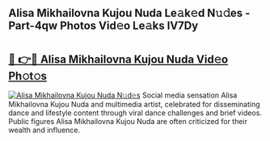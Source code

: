 ## Alisa Mikhailovna Kujou Nuda Le𝚊k𝚎d N𝚞𝚍es - Part-4qw Photos Vid𝚎o Le𝚊ks lV7Dy

# <h2><a href="http://fbg0rmo.evod.top/?m=Alisa+Mikhailovna+Kujou+Nuda">🔗 👉🔴 Alisa Mikhailovna Kujou Nuda Vid𝚎o Ph𝚘t𝚘s</a></h2>

[![Alisa Mikhailovna Kujou Nuda N𝚞d𝚎s](https://i.imgur.com/8V9OHl7.gif)](http://fbg0rmo.evod.top/?m=Alisa+Mikhailovna+Kujou+Nuda)
Social media sensation Alisa Mikhailovna Kujou Nuda and multimedia artist, celebrated for disseminating dance and lifestyle content through viral dance challenges and brief videos. Public figures Alisa Mikhailovna Kujou Nuda are often criticized for their wealth and influence. 
